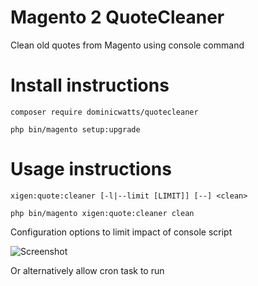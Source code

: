 # Magento 2 QuoteCleaner #

Clean old quotes from Magento using console command

# Install instructions #

`composer require dominicwatts/quotecleaner`

`php bin/magento setup:upgrade`

# Usage instructions #

`xigen:quote:cleaner [-l|--limit [LIMIT]] [--] <clean>`

`php bin/magento xigen:quote:cleaner clean`

Configuration options to limit impact of console script

![Screenshot](https://i.snag.gy/WKMAXQ.jpg)

Or alternatively allow cron task to run
